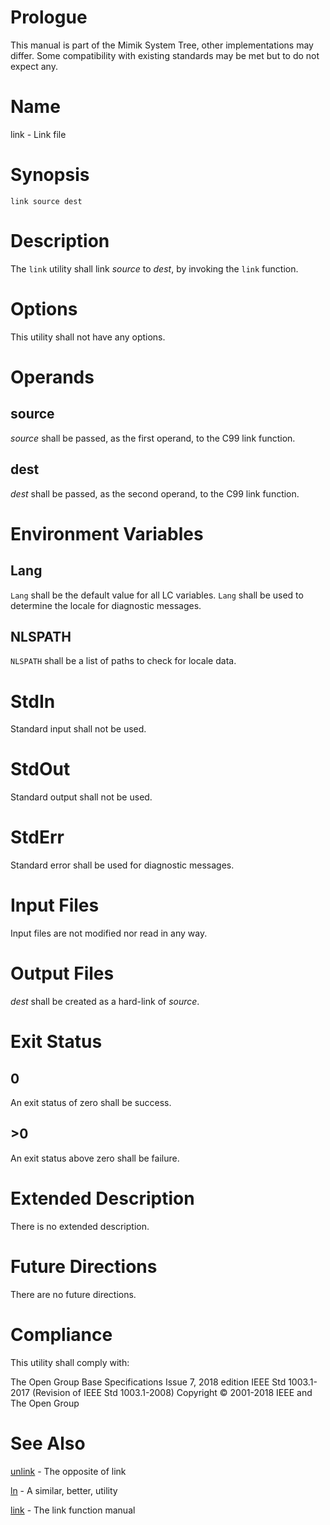 # Prologue

This manual is part of the Mimik System Tree, other implementations may differ. Some compatibility with existing standards may be met but to do not expect any.


# Name

link - Link file


# Synopsis

`link source dest`


# Description

The `link` utility shall link *source* to *dest*, by invoking the `link` function.


# Options

This utility shall not have any options.


# Operands

## source

*source* shall be passed, as the first operand, to the C99 link function.

## dest

*dest* shall be passed, as the second operand, to the C99 link function.


# Environment Variables

## Lang

`Lang` shall be the default value for all LC variables. `Lang` shall be used to determine the locale for diagnostic messages.

## NLSPATH

`NLSPATH` shall be a list of paths to check for locale data.


# StdIn

Standard input shall not be used.


# StdOut

Standard output shall not be used.


# StdErr

Standard error shall be used for diagnostic messages.


# Input Files

Input files are not modified nor read in any way.


# Output Files

*dest* shall be created as a hard-link of *source*.


# Exit Status

## 0

An exit status of zero shall be success.

## >0

An exit status above zero shall be failure.


# Extended Description

There is no extended description.


# Future Directions

There are no future directions.


# Compliance

This utility shall comply with:

The Open Group Base Specifications Issue 7, 2018 edition
IEEE Std 1003.1-2017 (Revision of IEEE Std 1003.1-2008)
Copyright © 2001-2018 IEEE and The Open Group


# See Also

[unlink](unlink.1) - The opposite of link

[ln](ln.1) - A similar, better, utility

[link](link.3) - The link function manual
